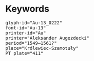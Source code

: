 # Keywords
<pre>
glyph-id="Au-13_0222"
font-id="Au-13"
printer-id="Au"
printer="Aleksander Augezdecki"
period="1549–1561?"
place="Królewiec-Szamotuły"
PT plate="411"
</pre>
